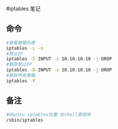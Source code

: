 #iptables 笔记
## 命令
```bash
#查看策略列表
iptables -L -n 
#禁止IP
iptables -I INPUT -s 10.10.10.10 -j DROP
#删除禁止IP
iptables -D INPUT -s 10.10.10.10 -j DROP
#删除所有策略
iptables -F
```

## 备注
```bash
#Ubuntu iptables位置 在shell里调用
/sbin/iptables 
```
